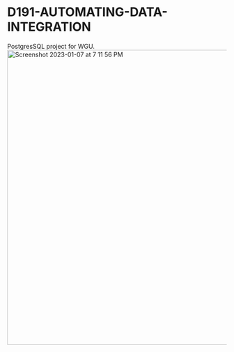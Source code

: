 # D191-AUTOMATING-DATA-INTEGRATION
PostgresSQL project for WGU. 
<img width="677" alt="Screenshot 2023-01-07 at 7 11 56 PM" src="https://user-images.githubusercontent.com/111329424/211176304-7bcd636e-42af-4845-bb85-eba335f47fd9.png">

